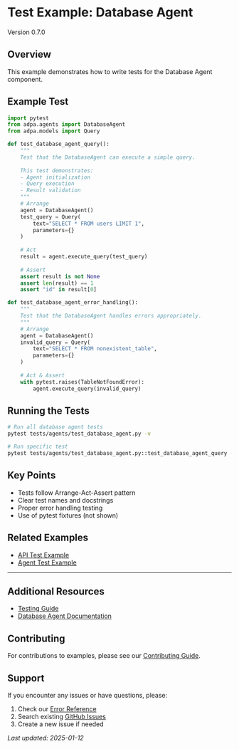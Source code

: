# Test Example: Database Agent

Version 0.7.0

## Overview
This example demonstrates how to write tests for the Database Agent component.

## Example Test

```python
import pytest
from adpa.agents import DatabaseAgent
from adpa.models import Query

def test_database_agent_query():
    """
    Test that the DatabaseAgent can execute a simple query.
    
    This test demonstrates:
    - Agent initialization
    - Query execution
    - Result validation
    """
    # Arrange
    agent = DatabaseAgent()
    test_query = Query(
        text="SELECT * FROM users LIMIT 1",
        parameters={}
    )
    
    # Act
    result = agent.execute_query(test_query)
    
    # Assert
    assert result is not None
    assert len(result) == 1
    assert "id" in result[0]

def test_database_agent_error_handling():
    """
    Test that the DatabaseAgent handles errors appropriately.
    """
    # Arrange
    agent = DatabaseAgent()
    invalid_query = Query(
        text="SELECT * FROM nonexistent_table",
        parameters={}
    )
    
    # Act & Assert
    with pytest.raises(TableNotFoundError):
        agent.execute_query(invalid_query)
```

## Running the Tests

```bash
# Run all database agent tests
pytest tests/agents/test_database_agent.py -v

# Run specific test
pytest tests/agents/test_database_agent.py::test_database_agent_query -v
```

## Key Points
- Tests follow Arrange-Act-Assert pattern
- Clear test names and docstrings
- Proper error handling testing
- Use of pytest fixtures (not shown)

## Related Examples
- [API Test Example](/docs/examples/test_api_example.md)
- [Agent Test Example](/docs/examples/test_agent_example.md)

---

## Additional Resources
- [Testing Guide](/docs/testing/index.md)
- [Database Agent Documentation](/docs/database-agent.md)

## Contributing
For contributions to examples, please see our [Contributing Guide](/docs/development.md#contributing).

## Support
If you encounter any issues or have questions, please:
1. Check our [Error Reference](/docs/errors.md)
2. Search existing [GitHub Issues](https://github.com/achimdehnert/adpa-framework/issues)
3. Create a new issue if needed

*Last updated: 2025-01-12*

